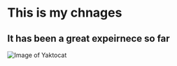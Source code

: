 <h1>This is my chnages </h1>
<h2>It has been a great expeirnece so far</h2>

![Image of Yaktocat](https://octodex.github.com/images/yaktocat.png)
